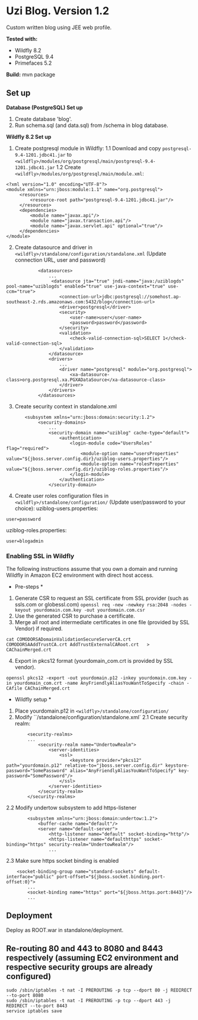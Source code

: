 # Uzi Blog. Version 1.2

Custom written blog using JEE web profile. 

**Tested with:**
* Wildfly 8.2
* PostgreSQL 9.4
* Primefaces 5.2

**Build:**
mvn package

## Set up

**Database (PostgreSQL) Set up**

1. Create database 'blog'.
2. Run schema.sql (and data.sql) from /schema in blog database.

**Wildfly 8.2 Set up** 

1. Create postgresql module in Wildfly:
1.1 Download and copy `postgresql-9.4-1201.jdbc41.jar` to `<wildfly>/modules/org/postgresql/main/postgresql-9.4-1201.jdbc41.jar`
1.2 Create `<wildfly>/modules/org/postgresql/main/module.xml`:
```
<?xml version="1.0" encoding="UTF-8"?>
<module xmlns="urn:jboss:module:1.1" name="org.postgresql">
     <resources>
         <resource-root path="postgresql-9.4-1201.jdbc41.jar"/>
     </resources>
     <dependencies>
         <module name="javax.api"/>
         <module name="javax.transaction.api"/>
         <module name="javax.servlet.api" optional="true"/>
     </dependencies>
</module>
```
2. Create datasource and driver in `<wildfly>/standalone/configuration/standalone.xml` (Update connection URL, user and password)
```
            <datasources>
                ...			
                 <datasource jta="true" jndi-name="java:/uziblogds" pool-name="uziblogds" enabled="true" use-java-context="true" use-ccm="true">
                    <connection-url>jdbc:postgresql://somehost.ap-southeast-2.rds.amazonaws.com:5432/blog</connection-url>
                    <driver>postgresql</driver>
                    <security>
                        <user-name>user</user-name>
                        <password>password</password>
                    </security>
                    <validation>
                        <check-valid-connection-sql>SELECT 1</check-valid-connection-sql>
                    </validation>
                </datasource>
                <drivers>
                    ...
                    <driver name="postgresql" module="org.postgresql">
                        <xa-datasource-class>org.postgresql.xa.PGXADataSource</xa-datasource-class>
                    </driver>
                </drivers>
            </datasources>

```
3. Create security context in standalone.xml
```
       <subsystem xmlns="urn:jboss:domain:security:1.2">
            <security-domains>
                ...
                <security-domain name="uziblog" cache-type="default">
                    <authentication>
                        <login-module code="UsersRoles" flag="required">
                            <module-option name="usersProperties" value="${jboss.server.config.dir}/uziblog-users.properties"/>
                            <module-option name="rolesProperties" value="${jboss.server.config.dir}/uziblog-roles.properties"/>
                        </login-module>
                    </authentication>
                </security-domain>
```
4. Create user roles configuration files in `<wildfly>/standalone/configuration/` (Update user/password to your choice): 
uziblog-users.properties:
~~~
user=password
~~~
uziblog-roles.properties:
~~~
user=blogadmin
~~~

### Enabling SSL in Wildfly

The following instructions assume that you own a domain and running Wildfly in Amazon EC2 environment with direct host access.

* Pre-steps *

1. Generate CSR to request an SSL certificate from SSL provider (such as ssls.com or globessl.com)
`openssl req -new -newkey rsa:2048 -nodes -keyout yourdomain.com.key -out yourdomain.com.csr`
2. Use the generated CSR to purchase a certificate.
3. Merge all root and intermediate certificates in one file (provided by SSL Vendor) if required.
```
cat COMODORSADomainValidationSecureServerCA.crt COMODORSAAddTrustCA.crt AddTrustExternalCARoot.crt   > CAChainMerged.crt
```
4. Export in pkcs12 format (yourdomain_com.crt is provided by SSL vendor).
```
openssl pkcs12 -export -out yourdomain.p12 -inkey yourdomain.com.key -in yourdomain_com.crt -name AnyFriendlyAliasYouWantToSpecify -chain -CAfile CAChainMerged.crt
```

* Wildfly setup *

1. Place yourdomain.p12 in `<wildfly>/standalone/configuration/`
2. Modify ``<wildfly>/standalone/configuration/standalone.xml`
2.1 Create security realm:
~~~
        <security-realms>
        ...
            <security-realm name="UndertowRealm">
                <server-identities>
                    <ssl>
                        <keystore provider="pkcs12" path="yourdomain.p12" relative-to="jboss.server.config.dir" keystore-password="SomePassword" alias="AnyFriendlyAliasYouWantToSpecify" key-password="SomePassword"/>
                    </ssl>
                </server-identities>
            </security-realm>
        </security-realms>
~~~
2.2 Modify undertow subsystem to add https-listener
~~~
        <subsystem xmlns="urn:jboss:domain:undertow:1.2">
            <buffer-cache name="default"/>
            <server name="default-server">
                <http-listener name="default" socket-binding="http"/>
                <https-listener name="defaulthttps" socket-binding="https" security-realm="UndertowRealm"/>
				...
~~~
2.3 Make sure https socket binding is enabled
~~~
    <socket-binding-group name="standard-sockets" default-interface="public" port-offset="${jboss.socket.binding.port-offset:0}">
        ...
        <socket-binding name="https" port="${jboss.https.port:8443}"/>
		...
~~~

## Deployment
Deploy as ROOT.war in standalone/deployment.

## Re-routing 80 and 443 to 8080 and 8443 respectively (assuming EC2 environment and respective security groups are already configured)
~~~
sudo /sbin/iptables -t nat -I PREROUTING -p tcp --dport 80 -j REDIRECT --to-port 8080
sudo /sbin/iptables -t nat -I PREROUTING -p tcp --dport 443 -j REDIRECT --to-port 8443
service iptables save
~~~
